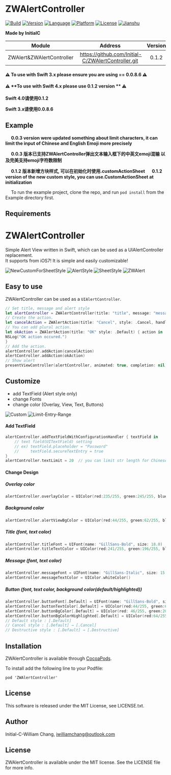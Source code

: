 # ZWAlertController

[![Build](https://img.shields.io/badge/build-passing-brightgreen.svg)](https://travis-ci.org/Initial-C/ZWAlertController)
[![Version](https://img.shields.io/cocoapods/v/ZWAlertController.svg?style=flat)](http://cocoapods.org/pods/ZWAlertController)
[![Language](http://img.shields.io/badge/language-swift-brightgreen.svg?style=flat
)](https://developer.apple.com/swift)
[![Platform](http://img.shields.io/badge/platform-ios-blue.svg?style=flat
)](https://developer.apple.com/iphone/index.action)
[![License](https://img.shields.io/cocoapods/l/ZWAlertController.svg?style=flat)](http://cocoapods.org/pods/ZWAlertController)
[![Jianshu](https://img.shields.io/badge/%E7%AE%80%E4%B9%A6-%E9%81%9B%E7%8B%97%E7%9A%84%E7%8C%AB-orange.svg)](http://www.jianshu.com/u/96e1fcfe5d75)

**Made by InitialC**

 Module | Address | Version | Date | Author
:------:|:-------:|:-------:|:----:|:-----:|
ZWAlert&ZWAlertController |  https://github.com/Initial-C/ZWAlertController.git | 0.1.2 | 2017.12.29 | Initial-C

#### ⚠️ **To use with Swift 3.x please ensure you are using == 0.0.8.6** ⚠️ 
#### ⚠️ **To use with Swift 4.x please use 0.1.2 version ** ⚠️ 

__Swift 4.0请使用0.1.2__

__Swift 3.x请使用0.0.8.6__
## Example
&emsp; __0.0.3 version were updated something about limit characters, it can limit the input of Chinese and English Emoji more precisely__

&emsp; __0.0.3 版本已支持ZWAlertController弹出文本输入框下的中英文emoji混输 以及完美支持emoji字符数限制__

&emsp; __0.1.2 版本新增方块样式, 可以在初始化时使用.customActionSheet__
&emsp; __0.1.2 version of the new custom style, you can use.CustomActionSheet at initialization__

&emsp; To run the example project, clone the repo, and run `pod install` from the Example directory first.

## Requirements
# ZWAlertController

Simple Alert View written in Swift, which can be used as a UIAlertController replacement.  
It supports from iOS7! It is simple and easily customizable!

![NewCustomForSheetStyle](https://github.com/Initial-C/ZWAlertController/blob/master/Show/CustomActionSheet.gif)
![AlertStyle](https://github.com/Initial-C/ZWAlertController/blob/master/Show/Alert.gif) 
![SheetStyle](https://github.com/Initial-C/ZWAlertController/blob/master/Show/AlertSheet.gif)
![ZWAlert](https://github.com/Initial-C/ZWAlertController/blob/master/Show/ZWAlert.gif)

## Easy to use
ZWAlertController can be used as a `UIAlertController`.
```swift
// Set title, message and alert style
let alertController = ZWAlertController(title: "title", message: "message", preferredStyle: .Alert)
// Create the action.
let cancelAction = ZWAlertAction(title: "Cancel", style: .Cancel, handler: nil)
// You can add plural action.
let okAction = ZWAlertAction(title: "OK" style: .Default) { action in
NSLog("OK action occured.")
}
// Add the action.
alertController.addAction(cancelAction)
alertController.addAction(okAction)
// Show alert
presentViewController(alertController, animated: true, completion: nil)
```

## Customize

* add TextField (Alert style only)
* change Fonts
* change color (Overlay, View, Text, Buttons)

![Custom](https://github.com/Initial-C/ZWAlertController/blob/master/Show/Custom.gif)
![Limit-Entry-Range](https://github.com/Initial-C/ZWAlertController/blob/master/Show/Limit-Entry-Range.gif)

#### Add TextField
```swift
alertController.addTextFieldWithConfigurationHandler { textField in
    // text field(UITextField) setting
    // ex) textField.placeholder = "Password"
    //     textField.secureTextEntry = true
}
alertController.textLimit = 20  // you can limit str length for Chinese or English character, base for English character range
```

#### Change Design
##### Overlay color
```swift
alertController.overlayColor = UIColor(red:235/255, green:245/255, blue:255/255, alpha:0.7)
```
##### Background color
```swift
alertController.alertViewBgColor = UIColor(red:44/255, green:62/255, blue:80/255, alpha:1)
```
##### Title (font, text color)
```swift
alertController.titleFont = UIFont(name: "GillSans-Bold", size: 18.0)
alertController.titleTextColor = UIColor(red:241/255, green:196/255, blue:15/255, alpha:1)
```
##### Message (font, text color)
```swift
alertController.messageFont = UIFont(name: "GillSans-Italic", size: 15.0)
alertController.messageTextColor = UIColor.whiteColor()
```
##### Button (font, text color, background color(default/highlighted))

```swift
alertController.buttonFont[.Default] = UIFont(name: "GillSans-Bold", size: 16.0)
alertController.buttonTextColor[.Default] = UIColor(red:44/255, green:62/255, blue:80/255, alpha:1)
alertController.buttonBgColor[.Default] = UIColor(red: 46/255, green:204/255, blue:113/255, alpha:1)
alertController.buttonBgColorHighlighted[.Default] = UIColor(red:64/255, green:212/255, blue:126/255, alpha:1)
// Default style : [.Default]
// Cancel style : [.Default] → [.Cancel]
// Destructive style : [.Default] → [.Destructive]
``` 

## Installation
ZWAlertController is available through [CocoaPods](http://cocoapods.org).

To install add the following line to your Podfile:
```
pod 'ZWAlertController'
```

## License
This software is released under the MIT License, see LICENSE.txt.

## Author

Initial-C-William Chang, iwilliamchang@outlook.com

## License

ZWAlertController is available under the MIT license. See the LICENSE file for more info.


